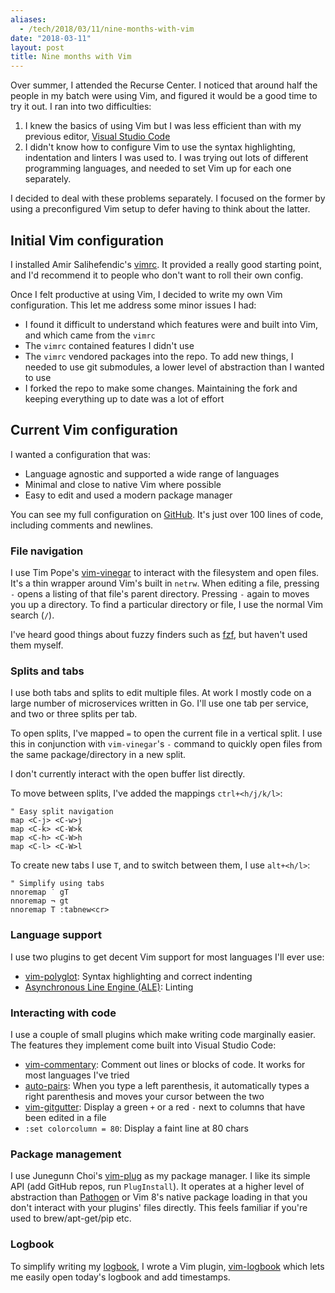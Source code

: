 ```yaml
---
aliases:
  - /tech/2018/03/11/nine-months-with-vim
date: "2018-03-11"
layout: post
title: Nine months with Vim
---
```


Over summer, I attended the Recurse Center. I noticed that around half the
people in my batch were using Vim, and figured it would be a good time to try it
out. I ran into two difficulties:

1. I knew the basics of using Vim but I was less efficient than with my previous
   editor, [Visual Studio Code](https://code.visualstudio.com/)
2. I didn't know how to configure Vim to use the syntax highlighting,
   indentation and linters I was used to. I was trying out lots of different
   programming languages, and needed to set Vim up for each one separately.

I decided to deal with these problems separately. I focused on the former by
using a preconfigured Vim setup to defer having to think about the latter.

## Initial Vim configuration

I installed Amir Salihefendic's [vimrc](https://github.com/amix/vimrc). It
provided a really good starting point, and I'd recommend it to people who don't
want to roll their own config.

Once I felt productive at using Vim, I decided to write my own Vim
configuration. This let me address some minor issues I had:

- I found it difficult to understand which features were and built into Vim, and
  which came from the `vimrc`
- The `vimrc` contained features I didn't use
- The `vimrc` vendored packages into the repo. To add new things, I needed to
  use git submodules, a lower level of abstraction than I wanted to use
- I forked the repo to make some changes. Maintaining the fork and keeping
  everything up to date was a lot of effort

## Current Vim configuration

I wanted a configuration that was:

- Language agnostic and supported a wide range of languages
- Minimal and close to native Vim where possible
- Easy to edit and used a modern package manager

You can see my full configuration on
[GitHub](https://github.com/jamesroutley/nvim/blob/master/init.vim). It's just
over 100 lines of code, including comments and newlines.

### File navigation

I use Tim Pope's [vim-vinegar](https://github.com/tpope/vim-vinegar) to interact
with the filesystem and open files. It's a thin wrapper around Vim's built in
`netrw`. When editing a file, pressing `-` opens a listing of that file's parent
directory. Pressing `-` again to moves you up a directory. To find a particular
directory or file, I use the normal Vim search (`/`).

I've heard good things about fuzzy finders such as
[fzf](https://github.com/junegunn/fzf.vim), but haven't used them myself.

### Splits and tabs

I use both tabs and splits to edit multiple files. At work I mostly code on a
large number of microservices written in Go. I'll use one tab per service, and
two or three splits per tab.

To open splits, I've mapped `=` to open the current file in a vertical split. I
use this in conjunction with `vim-vinegar`'s `-` command to quickly open files
from the same package/directory in a new split.

I don't currently interact with the open buffer list directly.

To move between splits, I've added the mappings `ctrl+<h/j/k/l>`:

```vim
" Easy split navigation
map <C-j> <C-w>j
map <C-k> <C-W>k
map <C-h> <C-W>h
map <C-l> <C-W>l
```

To create new tabs I use `T`, and to switch between them, I use `alt+<h/l>`:

```vim
" Simplify using tabs
nnoremap ˙ gT
nnoremap ¬ gt
nnoremap T :tabnew<cr>
```

### Language support

I use two plugins to get decent Vim support for most languages I'll ever use:

- [vim-polyglot](https://github.com/sheerun/vim-polyglot): Syntax highlighting
  and correct indenting
- [Asynchronous Line Engine (ALE)](https://github.com/w0rp/ale): Linting

### Interacting with code

I use a couple of small plugins which make writing code marginally easier. The
features they implement come built into Visual Studio Code:

- [vim-commentary](https://github.com/tpope/vim-commentary): Comment out lines
  or blocks of code. It works for most languages I've tried
- [auto-pairs](https://github.com/jiangmiao/auto-pairs): When you type a left
  parenthesis, it automatically types a right parenthesis and moves your cursor
  between the two
- [vim-gitgutter](https://github.com/airblade/vim-gitgutter): Display a green
  `+` or a red `-` next to columns that have been edited in a file
- `:set colorcolumn = 80`: Display a faint line at 80 chars

### Package management

I use Junegunn Choi's [vim-plug](https://github.com/junegunn/vim-plug) as my
package manager. I like its simple API (add GitHub repos, run `PlugInstall`). It
operates at a higher level of abstraction than
[Pathogen](https://github.com/tpope/vim-pathogen) or Vim 8's native package
loading in that you don't interact with your plugins' files directly. This feels
familiar if you're used to brew/apt-get/pip etc.

### Logbook

To simplify writing my
[logbook](https://routley.io/tech/2017/11/23/logbook.html), I wrote a Vim
plugin, [vim-logbook](https://github.com/jamesroutley/vim-logbook) which lets me
easily open today's logbook and add timestamps.
